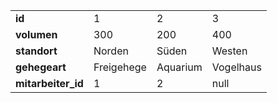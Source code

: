 | | | | |
| :- | :- | :- | :- |
| **id** | 1 | 2 | 3 |
| **volumen** | 300 | 200 | 400 |
| **standort** | Norden | Süden | Westen |
| **gehegeart** | Freigehege | Aquarium | Vogelhaus |
| **mitarbeiter\_id** | 1 | 2 | null |
